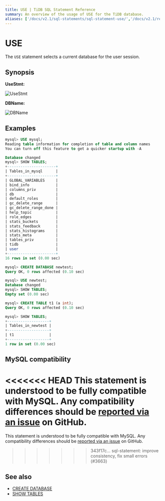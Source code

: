 ```yaml
---
title: USE | TiDB SQL Statement Reference
summary: An overview of the usage of USE for the TiDB database.
aliases: ['/docs/v2.1/sql-statements/sql-statement-use/','/docs/v2.1/reference/sql/statements/use/']
---
```


# USE

The `USE` statement selects a current database for the user session.

## Synopsis

**UseStmt:**

![UseStmt](/media/sqlgram/UseStmt.png)

**DBName:**

![DBName](/media/sqlgram/DBName.png)

## Examples

```sql
mysql> USE mysql;
Reading table information for completion of table and column names
You can turn off this feature to get a quicker startup with -A

Database changed
mysql> SHOW TABLES;
+----------------------+
| Tables_in_mysql      |
+----------------------+
| GLOBAL_VARIABLES     |
| bind_info            |
| columns_priv         |
| db                   |
| default_roles        |
| gc_delete_range      |
| gc_delete_range_done |
| help_topic           |
| role_edges           |
| stats_buckets        |
| stats_feedback       |
| stats_histograms     |
| stats_meta           |
| tables_priv          |
| tidb                 |
| user                 |
+----------------------+
16 rows in set (0.00 sec)

mysql> CREATE DATABASE newtest;
Query OK, 0 rows affected (0.10 sec)

mysql> USE newtest;
Database changed
mysql> SHOW TABLES;
Empty set (0.00 sec)

mysql> CREATE TABLE t1 (a int);
Query OK, 0 rows affected (0.10 sec)

mysql> SHOW TABLES;
+-------------------+
| Tables_in_newtest |
+-------------------+
| t1                |
+-------------------+
1 row in set (0.00 sec)
```

## MySQL compatibility

<<<<<<< HEAD
This statement is understood to be fully compatible with MySQL. Any compatibility differences should be [reported via an issue](/report-issue.md) on GitHub.
=======
This statement is understood to be fully compatible with MySQL. Any compatibility differences should be [reported via an issue](https://github.com/pingcap/tidb/issues/new/choose) on GitHub.
>>>>>>> 343f17c... sql-statement: improve consistency, fix small errors (#3663)

## See also

* [CREATE DATABASE](/sql-statements/sql-statement-create-database.md)
* [SHOW TABLES](/sql-statements/sql-statement-show-tables.md)
